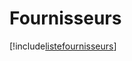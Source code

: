 # Fournisseurs

[!include[listefournisseurs](fournisseurs.listefournisseurs.autogen.md)]



























































































































